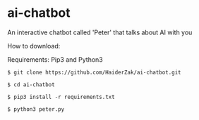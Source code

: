 # ai-chatbot
An interactive chatbot called 'Peter' that talks about AI with you

How to download:

Requirements: Pip3 and Python3
```
$ git clone https://github.com/HaiderZak/ai-chatbot.git

$ cd ai-chatbot

$ pip3 install -r requirements.txt

$ python3 peter.py

```

